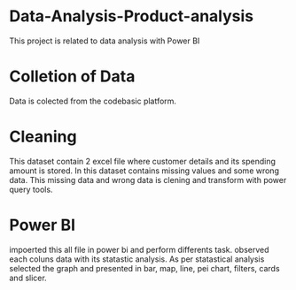 # Data-Analysis-Product-analysis
This project is related to data analysis with Power BI 

# Colletion of Data 
Data is colected from the codebasic platform. 

# Cleaning 
This dataset contain 2 excel file where customer details and its spending amount is stored. In this dataset contains missing values and some wrong data. This missing data and wrong data is clening and transform with power query tools. 

# Power BI
impoerted this all file in power bi and perform differents task. observed each coluns data with its statastic analysis. As per statastical analysis selected the graph and presented in bar, map, line, pei chart, filters, cards and slicer. 


